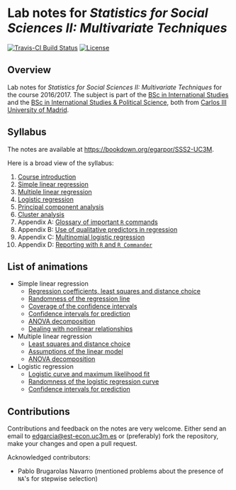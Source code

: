 Lab notes for *Statistics for Social Sciences II: Multivariate Techniques*
==========================================================================

[![Travis-CI Build Status](https://travis-ci.org/egarpor/SSS2-UC3M.svg?branch=master)](https://travis-ci.org/egarpor/SSS2-UC3M) [![License](https://img.shields.io/badge/license-CC_BY--NC--SA_4.0-blue.svg)](https://creativecommons.org/licenses/by-nc-sa/4.0/)

Overview
--------

Lab notes for *Statistics for Social Sciences II: Multivariate Techniques* for the course 2016/2017. The subject is part of the [BSc in International Studies](http://www.uc3m.es/ss/Satellite/Grado/en/Detalle/Estudio_C/1371212501848/1371212987094/Bachelor_s_Degree_in_International_Studies) and the [BSc in International Studies & Political Science](http://www.uc3m.es/ss/Satellite/Grado/en/Detalle/Estudio_C/1371211781520/1371212987094/Bachelor_s_Degree_in_Political_Science#studyprogram), both from [Carlos III University of Madrid](http://www.uc3m.es/).

Syllabus
--------

The notes are available at <https://bookdown.org/egarpor/SSS2-UC3M>. 

Here is a broad view of the syllabus:

1. [Course introduction](https://bookdown.org/egarpor/SSS2-UC3M)
2. [Simple linear regression](https://bookdown.org/egarpor/SSS2-UC3M/simp.html)
3. [Multiple linear regression](https://bookdown.org/egarpor/SSS2-UC3M/mult.html)
4. [Logistic regression](https://bookdown.org/egarpor/SSS2-UC3M/log-reg.html)
5. [Principal component analysis](https://bookdown.org/egarpor/SSS2-UC3M/pca.html)
6. [Cluster analysis](https://bookdown.org/egarpor/SSS2-UC3M/cluster.html)
7. Appendix A: [Glossary of important `R` commands](https://bookdown.org/egarpor/SSS2-UC3M/glossary-of-important-r-commands.html)
8. Appendix B: [Use of qualitative predictors in regression](https://bookdown.org/egarpor/SSS2-UC3M/qualitative-predictors.html)
9. Appendix C: [Multinomial logistic regression](https://bookdown.org/egarpor/SSS2-UC3M/multinomial-logistic-regression.html)
10. Appendix D: [Reporting with `R` and `R Commander`](https://bookdown.org/egarpor/SSS2-UC3M/reporting-with-r-and-r-commander.html)

List of animations
------------------

* Simple linear regression 
	* [Regression coefficients, least squares and distance choice](https://bookdown.org/egarpor/SSS2-UC3M/modelsimp.html)
	* [Randomness of the regression line](https://bookdown.org/egarpor/SSS2-UC3M/inference.html#distributions-of-the-fitted-coefficients)
	* [Coverage of the confidence intervals](https://bookdown.org/egarpor/SSS2-UC3M/inference.html#confidence-intervals-for-the-coefficients)
	* [Confidence intervals for prediction](https://bookdown.org/egarpor/SSS2-UC3M/prediction.html)
	* [ANOVA decomposition](https://bookdown.org/egarpor/SSS2-UC3M/fit.html#anova)
	* [Dealing with nonlinear relationships](https://bookdown.org/egarpor/SSS2-UC3M/nonlin.html)
* Multiple linear regression
	* [Least squares and distance choice](https://bookdown.org/egarpor/SSS2-UC3M/modelmult.html)
	* [Assumptions of the linear model](https://bookdown.org/egarpor/SSS2-UC3M/assumptionsmult.html)
	* [ANOVA decomposition](https://bookdown.org/egarpor/SSS2-UC3M/anovamult.html#anova-1)
* Logistic regression
	* [Logistic curve and maximum likelihood fit](https://bookdown.org/egarpor/SSS2-UC3M/log-reg-model-estimation.html)
	* [Randomness of the logistic regression curve](https://bookdown.org/egarpor/SSS2-UC3M/log-reg-inference.html#log-reg-distributions)
	* [Confidence intervals for prediction](https://bookdown.org/egarpor/SSS2-UC3M/log-reg-prediction.html)

Contributions
-------------

Contributions and feedback on the notes are very welcome. Either send an email to <edgarcia@est-econ.uc3m.es> or (preferably) fork the repository, make your changes and open a pull request. 

Acknowledged contributors:

- Pablo Brugarolas Navarro (mentioned problems about the presence of `NA`'s for stepwise selection)
